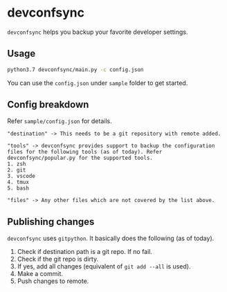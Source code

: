 # devconfsync

`devconfsync` helps you backup your favorite developer settings.

## Usage
```bash
python3.7 devconfsync/main.py -c config.json
```
You can use the `config.json` under `sample` folder to get started.

## Config breakdown
Refer `sample/config.json` for details.

```
"destination" -> This needs to be a git repository with remote added.
```
```
"tools" -> devconfsync provides support to backup the configuration files for the following tools (as of today). Refer devconfsync/popular.py for the supported tools.
1. zsh
2. git
3. vscode
4. tmux
5. bash
```
```
"files" -> Any other files which are not covered by the list above.
```

## Publishing changes
`devconfsync` uses `gitpython`. It basically does the following (as of today).
1. Check if destination path is a git repo. If no fail.
2. Check if the git repo is dirty.
3. If yes, add all changes (equivalent of `git add --all` is used).
4. Make a commit.
5. Push changes to remote.
